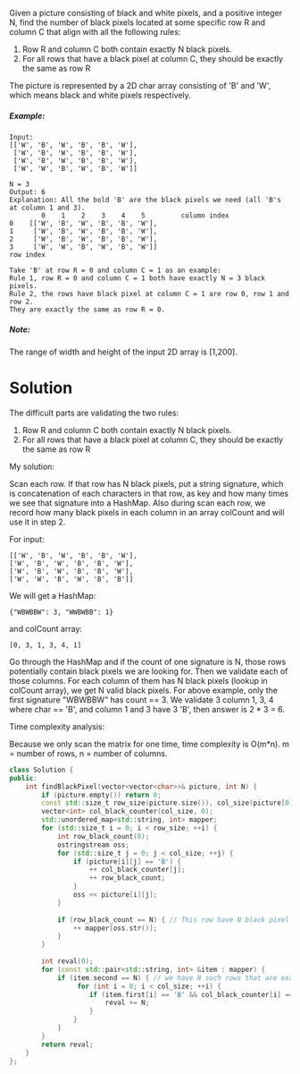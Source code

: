 Given a picture consisting of black and white pixels, and a positive integer N, find the number of black pixels located at some specific row R and column C that align with all the following rules:

1. Row R and column C both contain exactly N black pixels.  
2. For all rows that have a black pixel at column C, they should be exactly the same as row R  

The picture is represented by a 2D char array consisting of 'B' and 'W', which means black and white pixels respectively.

##### Example:

```
Input:                                            
[['W', 'B', 'W', 'B', 'B', 'W'],    
 ['W', 'B', 'W', 'B', 'B', 'W'],    
 ['W', 'B', 'W', 'B', 'B', 'W'],    
 ['W', 'W', 'B', 'W', 'B', 'W']] 

N = 3
Output: 6
Explanation: All the bold 'B' are the black pixels we need (all 'B's at column 1 and 3).
        0    1    2    3    4    5         column index                                            
0    [['W', 'B', 'W', 'B', 'B', 'W'],    
1     ['W', 'B', 'W', 'B', 'B', 'W'],    
2     ['W', 'B', 'W', 'B', 'B', 'W'],    
3     ['W', 'W', 'B', 'W', 'B', 'W']]    
row index

Take 'B' at row R = 0 and column C = 1 as an example:
Rule 1, row R = 0 and column C = 1 both have exactly N = 3 black pixels. 
Rule 2, the rows have black pixel at column C = 1 are row 0, row 1 and row 2. 
They are exactly the same as row R = 0.

```

##### Note:  

The range of width and height of the input 2D array is [1,200].

# Solution

The difficult parts are validating the two rules:

1. Row R and column C both contain exactly N black pixels.  
2. For all rows that have a black pixel at column C, they should be exactly the same as row R  

My solution:

Scan each row. If that row has N black pixels, put a string signature, which is concatenation of each characters in that row, as key and how many times we see that signature into a HashMap. Also during scan each row, we record how many black pixels in each column in an array colCount and will use it in step 2.

For input:

```
[['W', 'B', 'W', 'B', 'B', 'W'],
['W', 'B', 'W', 'B', 'B', 'W'],
['W', 'B', 'W', 'B', 'B', 'W'],
['W', 'W', 'B', 'W', 'B', 'B']]
```

We will get a HashMap:

```
{"WBWBBW": 3, "WWBWBB": 1}
```

and colCount array:

```
[0, 3, 1, 3, 4, 1]
```

Go through the HashMap and if the count of one signature is N, those rows potentially contain black pixels we are looking for. Then we validate each of those columns. For each column of them has N black pixels (lookup in colCount array), we get N valid black pixels.
For above example, only the first signature "WBWBBW" has count == 3. We validate 3 column 1, 3, 4 where char == 'B', and column 1 and 3 have 3 'B', then answer is 2 * 3 = 6.

Time complexity analysis:

Because we only scan the matrix for one time, time complexity is O(m*n). m = number of rows, n = number of columns.

```cpp
class Solution {
public:
    int findBlackPixel(vector<vector<char>>& picture, int N) {
        if (picture.empty()) return 0;
        const std::size_t row_size(picture.size()), col_size(picture[0].size());
        vector<int> col_black_counter(col_size, 0);
        std::unordered_map<std::string, int> mapper;
        for (std::size_t i = 0; i < row_size; ++i) {
            int row_black_count(0);
            ostringstream oss;
            for (std::size_t j = 0; j < col_size; ++j) {
                if (picture[i][j] == 'B') {
                    ++ col_black_counter[j];
                    ++ row_black_count;
                }
                oss << picture[i][j];
            }
            
            if (row_black_count == N) { // This row have N black pixel
                ++ mapper[oss.str()];
            }
        }
        
        int reval(0);
        for (const std::pair<std::string, int> &item : mapper) {
            if (item.second == N) { // we have N such rows that are exactly the same
                 for (int i = 0; i < col_size; ++i) {
                    if (item.first[i] == 'B' && col_black_counter[i] == N) { // This column has N black pixel 
                        reval += N;
                    }
                }
            }
        }
        return reval;
    }
};
```
